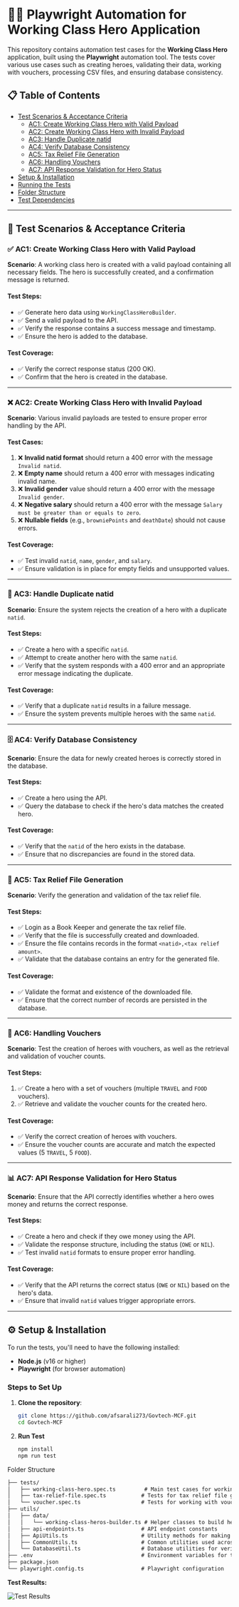 # 🦸‍♂️ Playwright Automation for Working Class Hero Application

This repository contains automation test cases for the **Working Class Hero** application, built using the **Playwright** automation tool. The tests cover various use cases such as creating heroes, validating their data, working with vouchers, processing CSV files, and ensuring database consistency.

## 📋 Table of Contents

- [Test Scenarios & Acceptance Criteria](#test-scenarios--acceptance-criteria)
    - [AC1: Create Working Class Hero with Valid Payload](#ac1-create-working-class-hero-with-valid-payload)
    - [AC2: Create Working Class Hero with Invalid Payload](#ac2-create-working-class-hero-with-invalid-payload)
    - [AC3: Handle Duplicate natid](#ac3-handle-duplicate-natid)
    - [AC4: Verify Database Consistency](#ac4-verify-database-consistency)
    - [AC5: Tax Relief File Generation](#ac5-tax-relief-file-generation)
    - [AC6: Handling Vouchers](#ac6-handling-vouchers)
    - [AC7: API Response Validation for Hero Status](#ac7-api-response-validation-for-hero-status)
- [Setup & Installation](#setup--installation)
- [Running the Tests](#running-the-tests)
- [Folder Structure](#folder-structure)
- [Test Dependencies](#test-dependencies)

---

## 📝 Test Scenarios & Acceptance Criteria

### ✅ AC1: Create Working Class Hero with Valid Payload

**Scenario**: A working class hero is created with a valid payload containing all necessary fields. The hero is successfully created, and a confirmation message is returned.

#### Test Steps:
- ✅ Generate hero data using `WorkingClassHeroBuilder`.
- ✅ Send a valid payload to the API.
- ✅ Verify the response contains a success message and timestamp.
- ✅ Ensure the hero is added to the database.

#### Test Coverage:
- ✅ Verify the correct response status (200 OK).
- ✅ Confirm that the hero is created in the database.

---

### ❌ AC2: Create Working Class Hero with Invalid Payload

**Scenario**: Various invalid payloads are tested to ensure proper error handling by the API.

#### Test Cases:
1. ❌ **Invalid natid format** should return a 400 error with the message `Invalid natid`.
2. ❌ **Empty name** should return a 400 error with messages indicating invalid name.
3. ❌ **Invalid gender** value should return a 400 error with the message `Invalid gender`.
4. ❌ **Negative salary** should return a 400 error with the message `Salary must be greater than or equals to zero`.
5. ❌ **Nullable fields** (e.g., `browniePoints` and `deathDate`) should not cause errors.

#### Test Coverage:
- ✅ Test invalid `natid`, `name`, `gender`, and `salary`.
- ✅ Ensure validation is in place for empty fields and unsupported values.

---

### 🔄 AC3: Handle Duplicate natid

**Scenario**: Ensure the system rejects the creation of a hero with a duplicate `natid`.

#### Test Steps:
- ✅ Create a hero with a specific `natid`.
- ✅ Attempt to create another hero with the same `natid`.
- ✅ Verify that the system responds with a 400 error and an appropriate error message indicating the duplicate.

#### Test Coverage:
- ✅ Verify that a duplicate `natid` results in a failure message.
- ✅ Ensure the system prevents multiple heroes with the same `natid`.

---

### 🗄️ AC4: Verify Database Consistency

**Scenario**: Ensure the data for newly created heroes is correctly stored in the database.

#### Test Steps:
- ✅ Create a hero using the API.
- ✅ Query the database to check if the hero's data matches the created hero.

#### Test Coverage:
- ✅ Verify that the `natid` of the hero exists in the database.
- ✅ Ensure that no discrepancies are found in the stored data.

---

### 📂 AC5: Tax Relief File Generation

**Scenario**: Verify the generation and validation of the tax relief file.

#### Test Steps:
- ✅ Login as a Book Keeper and generate the tax relief file.
- ✅ Verify that the file is successfully created and downloaded.
- ✅ Ensure the file contains records in the format `<natid>,<tax relief amount>`.
- ✅ Validate that the database contains an entry for the generated file.

#### Test Coverage:
- ✅ Validate the format and existence of the downloaded file.
- ✅ Ensure that the correct number of records are persisted in the database.

---

### 🎫 AC6: Handling Vouchers

**Scenario**: Test the creation of heroes with vouchers, as well as the retrieval and validation of voucher counts.

#### Test Steps:
1. ✅ Create a hero with a set of vouchers (multiple `TRAVEL` and `FOOD` vouchers).
2. ✅ Retrieve and validate the voucher counts for the created hero.

#### Test Coverage:
- ✅ Verify the correct creation of heroes with vouchers.
- ✅ Ensure the voucher counts are accurate and match the expected values (5 `TRAVEL`, 5 `FOOD`).

---

### 📊 AC7: API Response Validation for Hero Status

**Scenario**: Ensure that the API correctly identifies whether a hero owes money and returns the correct response.

#### Test Steps:
- ✅ Create a hero and check if they owe money using the API.
- ✅ Validate the response structure, including the status (`OWE` or `NIL`).
- ✅ Test invalid `natid` formats to ensure proper error handling.

#### Test Coverage:
- ✅ Verify that the API returns the correct status (`OWE` or `NIL`) based on the hero's data.
- ✅ Ensure that invalid `natid` values trigger appropriate errors.

---

## ⚙️ Setup & Installation

To run the tests, you'll need to have the following installed:

- **Node.js** (v16 or higher)
- **Playwright** (for browser automation)

### Steps to Set Up

1. **Clone the repository**:
   ```bash
   git clone https://github.com/afsarali273/Govtech-MCF.git
   cd Govtech-MCF
   ```
   
2. **Run Test**
    ```bash
   npm install
   npm run test
   ```

Folder Structure
```html
├── tests/
│   ├── working-class-hero.spec.ts         # Main test cases for working class heroes
│   ├── tax-relief-file.spec.ts           # Tests for tax relief file generation
│   └── voucher.spec.ts                   # Tests for working with vouchers
├── utils/
│   ├── data/
│   │   └── working-class-heros-builder.ts # Helper classes to build hero data
│   ├── api-endpoints.ts                  # API endpoint constants
│   ├── ApiUtils.ts                       # Utility methods for making API requests
│   ├── CommonUtils.ts                    # Common utilities used across tests
│   └── DatabaseUtil.ts                   # Database utilities for verifying data
├── .env                                  # Environment variables for the tests
├── package.json
└── playwright.config.ts                  # Playwright configuration

```

**Test Results:**

![Test Results](img/img.png)
